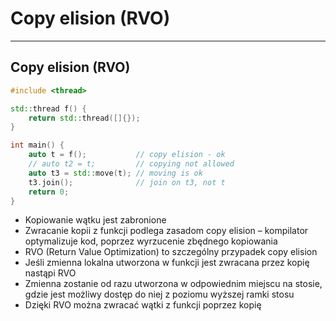 <!-- .slide: data-background="#111111" -->

# Copy elision (RVO)

___
<!-- .slide: style="font-size: 0.8em" -->

## Copy elision (RVO)

```cpp
#include <thread>

std::thread f() {
    return std::thread([]{});
}

int main() {
    auto t = f();           // copy elision - ok
    // auto t2 = t;         // copying not allowed
    auto t3 = std::move(t); // moving is ok
    t3.join();              // join on t3, not t
    return 0;
}
```

* <!-- .element: class="fragment fade-in" --> Kopiowanie wątku jest zabronione
* <!-- .element: class="fragment fade-in" --> Zwracanie kopii z funkcji podlega zasadom copy elision – kompilator optymalizuje kod, poprzez wyrzucenie zbędnego kopiowania
* <!-- .element: class="fragment fade-in" --> RVO (Return Value Optimization) to szczególny przypadek copy elision
* <!-- .element: class="fragment fade-in" --> Jeśli zmienna lokalna utworzona w funkcji jest zwracana przez kopię nastąpi RVO
* <!-- .element: class="fragment fade-in" --> Zmienna zostanie od razu utworzona w odpowiednim miejscu na stosie, gdzie jest możliwy dostęp do niej z poziomu wyższej ramki stosu
* <!-- .element: class="fragment fade-in" --> Dzięki RVO można zwracać wątki z funkcji poprzez kopię

